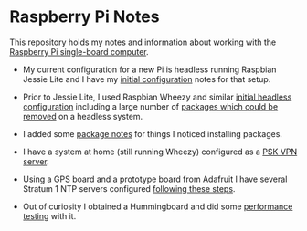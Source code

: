 Raspberry Pi Notes
===
This repository holds my notes and information about working with the [Raspberry Pi single-board computer](http://www.raspberrypi.org).

* My current configuration for a new Pi is headless running Raspbian Jessie Lite and I have my [initial configuration](notes/InitialConfiguration.md) notes for that setup.

* Prior to Jessie Lite, I used Raspbian Wheezy and similar [initial headless configuration](notes/InitialConfigurationWheezy.md) including a large number of [packages which could be removed](notes/HeadlessConfigWheezy.md) on a headless system.

* I added some [package notes](notes/PackageNotes.md) for things I noticed installing packages.

* I have a system at home (still running Wheezy) configured as a [PSK VPN server](notes/VPNServer.md).

* Using a GPS board and a prototype board from Adafruit I have several Stratum 1 NTP servers configured [following these steps](notes/NTPServer.md).

* Out of curiosity I obtained a Hummingboard and did some [performance testing](HummingBoardvsRPi2.md) with it.